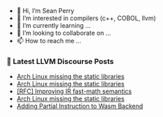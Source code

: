 - 👋 Hi, I’m Sean Perry
- 👀 I’m interested in compilers (c++, COBOL, llvm)
- 🌱 I’m currently learning ...
- 💞️ I’m looking to collaborate on ...
- 📫 How to reach me ...

<!---
s66perry/s66perry is a ✨ special ✨ repository because its `README.md` (this file) appears on your GitHub profile.
You can click the Preview link to take a look at your changes.
--->
### 📕 Latest LLVM Discourse Posts

<!-- DISCOURSE-LLVM:START -->
- [Arch Linux missing the static libraries](https://discourse.llvm.org/t/arch-linux-missing-the-static-libraries/85498#post_4)
- [Arch Linux missing the static libraries](https://discourse.llvm.org/t/arch-linux-missing-the-static-libraries/85498#post_3)
- [[RFC] Improving IR fast-math semantics](https://discourse.llvm.org/t/rfc-improving-ir-fast-math-semantics/78736?page=2#post_25)
- [Arch Linux missing the static libraries](https://discourse.llvm.org/t/arch-linux-missing-the-static-libraries/85498#post_2)
- [Adding Partial Instruction to Wasm Backend](https://discourse.llvm.org/t/adding-partial-instruction-to-wasm-backend/85468#post_2)
<!-- DISCOURSE-LLVM:END -->
